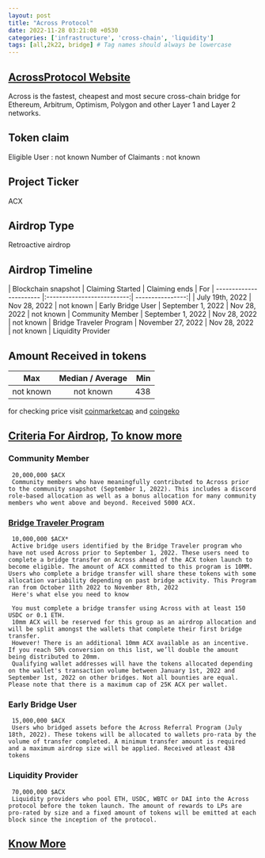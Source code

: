 ```yaml
---
layout: post
title: "Across Protocol"
date: 2022-11-28 03:21:08 +0530
categories: ['infrastructure', 'cross-chain', 'liquidity']
tags: [all,2k22, bridge] # Tag names should always be lowercase
---
```




## [AcrossProtocol Website](https://across.to/)

 Across is the fastest, cheapest and most secure cross-chain bridge for Ethereum, Arbitrum, Optimism, Polygon and other Layer 1 and Layer 2 networks.

## Token claim

Eligible User : not known
Number of Claimants : not known

## Project Ticker

ACX

## Airdrop Type

Retroactive airdrop

## Airdrop Timeline

| Blockchain snapshot     | Claiming Started           | Claiming ends    | For
| ----------------------- |:--------------------------:| ----------------:|
|  July 19th, 2022        |       Nov 28, 2022           |   not known    | Early Bridge User
|  September 1, 2022      |       Nov 28, 2022           |   not known    | Community Member
|  September 1, 2022      |      Nov 28, 2022           |   not known    | Bridge Traveler Program
|  November 27, 2022      |       Nov 28, 2022           |   not known    | Liquidity Provider

## Amount Received in tokens

| Max        |    Median / Average  |       Min    |
| ---------- |:--------------------:| ------------:|
| not known  |     not known        |  438         |

for checking price visit [coinmarketcap](https://coinmarketcap.com/currencies/across-protocol) and [coingeko](https://www.coingecko.com/en/coins/across-protocol)

## [Criteria For Airdrop](https://across.to/airdrop), [To know more](https://web.archive.org/web/20221018192413/https://docs.across.to/v2/airdrop-and-token-faq)

### Community Member

     20,000,000 $ACX
     Community members who have meaningfully contributed to Across prior to the community snapshot (September 1, 2022). This includes a discord role-based allocation as well as a bonus allocation for many community members who went above and beyond. Received 5000 ACX.

### [Bridge Traveler Program](https://web.archive.org/web/20221012151506/https://docs.across.to/v2/bridge-traveler-program)

     10,000,000 $ACX*
     Active bridge users identified by the Bridge Traveler program who have not used Across prior to September 1, 2022. These users need to complete a bridge transfer on Across ahead of the ACX token launch to become eligible. The amount of ACX committed to this program is 10MM. Users who complete a bridge transfer will share these tokens with some allocation variability depending on past bridge activity. This Program ran from October 11th 2022 to November 8th, 2022
     Here's what else you need to know

     You must complete a bridge transfer using Across with at least 150 USDC or 0.1 ETH.
     10mm ACX will be reserved for this group as an airdrop allocation and will be split amongst the wallets that complete their first bridge transfer.
     However! There is an additional 10mm ACX available as an incentive. If you reach 50% conversion on this list, we’ll double the amount being distributed to 20mm.
     Qualifying wallet addresses will have the tokens allocated depending on the wallet's transaction volume between January 1st, 2022 and September 1st, 2022 on other bridges. Not all bounties are equal. Please note that there is a maximum cap of 25K ACX per wallet.

### Early Bridge User

     15,000,000 $ACX
     Users who bridged assets before the Across Referral Program (July 18th, 2022). These tokens will be allocated to wallets pro-rata by the volume of transfer completed. A minimum transfer amount is required and a maximum airdrop size will be applied. Received atleast 438 tokens

### Liquidity Provider

     70,000,000 $ACX
     Liquidity providers who pool ETH, USDC, WBTC or DAI into the Across protocol before the token launch. The amount of rewards to LPs are pro-rated by size and a fixed amount of tokens will be emitted at each block since the inception of the protocol.

## [Know More](https://docs.across.to/token/allocations)

